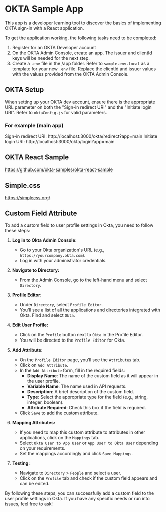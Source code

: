 # OKTA Sample App
This app is a developer learning tool to discover the basics of implementing OKTA sign-in with a React application.

To get the application working, the following tasks need to be completed:
1. Register for an OKTA Developer account
1. On the OKTA Admin Console, create an app.  The issuer and clientId keys will be needed for the next step.
1. Create a `.env` file in the /app folder.  Refer to `sample.env.local` as a template for your new `.env` file.  Replace the clientId and issuer values with the values provided from the OKTA Admin Console.

## OKTA Setup
When setting up your OKTA dev account, ensure there is the appropriate URL parameter on both the "Sign-in redirect URI" and the "Initiate login URI".  Refer to `oktaConfig.js` for valid parameters.

### For example (main app)
Sign-in redirect URI: http://localhost:3000/okta/redirect?app=main
Initiate login URI: http://localhost:3000/okta/login?app=main

## OKTA React Sample
https://github.com/okta-samples/okta-react-sample

## Simple.css
https://simplecss.org/

## Custom Field Attribute
To add a custom field to user profile settings in Okta, you need to follow these steps:

1. **Log in to Okta Admin Console:**
   - Go to your Okta organization's URL (e.g., `https://yourcompany.okta.com`).
   - Log in with your administrator credentials.

2. **Navigate to Directory:**
   - From the Admin Console, go to the left-hand menu and select `Directory`.

3. **Profile Editor:**
   - Under `Directory`, select `Profile Editor`.
   - You'll see a list of all the applications and directories integrated with Okta. Find and select `Okta`.

4. **Edit User Profile:**
   - Click on the `Profile` button next to `Okta` in the Profile Editor.
   - You will be directed to the `Profile Editor` for Okta.

5. **Add Attribute:**
   - On the `Profile Editor` page, you’ll see the `Attributes` tab.
   - Click on `Add Attribute`.
   - In the `Add Attribute` form, fill in the required fields:
     - **Display Name**: The name of the custom field as it will appear in the user profile.
     - **Variable Name**: The name used in API requests.
     - **Description**: A brief description of the custom field.
     - **Type**: Select the appropriate type for the field (e.g., string, integer, boolean).
     - **Attribute Required**: Check this box if the field is required.
   - Click `Save` to add the custom attribute.

6. **Mapping Attributes:**
   - If you need to map this custom attribute to attributes in other applications, click on the `Mappings` tab.
   - Select `Okta User to App User` or `App User to Okta User` depending on your requirements.
   - Set the mappings accordingly and click `Save Mappings`.

7. **Testing:**
   - Navigate to `Directory` > `People` and select a user.
   - Click on the `Profile` tab and check if the custom field appears and can be edited.

By following these steps, you can successfully add a custom field to the user profile settings in Okta. If you have any specific needs or run into issues, feel free to ask!

